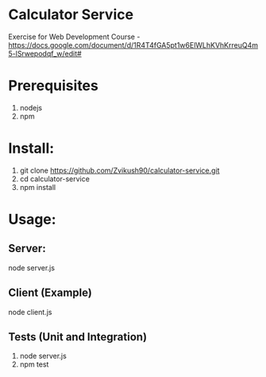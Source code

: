 # Calculator Service
Exercise for Web Development Course - https://docs.google.com/document/d/1R4T4fGA5pt1w6ElWLhKVhKrreuQ4m5-lSrwepodqf_w/edit#

# Prerequisites
1. nodejs
2. npm


# Install:
1. git clone https://github.com/Zvikush90/calculator-service.git
2. cd calculator-service
3. npm install

# Usage:

## Server:
node server.js

## Client (Example)
node client.js

## Tests (Unit and Integration)
1. node server.js
2. npm test